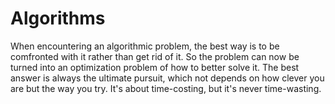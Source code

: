 # Algorithms
When encountering an algorithmic problem, the best way is to be comfronted with it rather than get rid of it. So the problem can now be turned into an optimization problem of how to better solve it. The best answer is always the ultimate pursuit, which not depends on how clever you are but the way you try. It's about time-costing, but it's never time-wasting.
